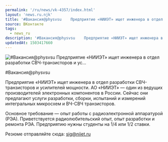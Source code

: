 ```yaml
---
permalink: '/ru/news/vk-4357/index.html'
layout: 'news.ru.njk'
title: '#Вакансия@physvsu    Предприятие «НИИЭТ» ищет инженера в отдел разработки СВЧ-транзисторов и ус'
source: ВКонтакте
tags:
  - news_ru
description: '#Вакансия@physvsu    Предприятие «НИИЭТ» ищет инженера в отдел разработки СВЧ-транзисторов и ус…'
updatedAt: 1503417660
---
```

![#Вакансия@physvsu    Предприятие «НИИЭТ» ищет инженера в отдел разработки СВЧ-транзисторов и ус…](https://sun9-8.userapi.com/impf/c841123/v841123642/15c51/qJM6Sc_VPJI.jpg?size=1020x580&quality=96&proxy=1&sign=879fcba6a71b8a2f750d4db071151772&c_uniq_tag=QD5gw74NMLCfkqv3OLLtV5w577p4sdrLu6Nb2eZjgms&type=album)

#Вакансия@physvsu

Предприятие «НИИЭТ» ищет инженера в отдел разработки СВЧ-транзисторов и усилителей мощности. АО «НИИЭТ» — один из ведущих производителей электронных компонентов в России. Сейчас они предлагают услуги разработки, сборки, испытаний и измерений интегральных микросхем и ВЧ-СВЧ транзисторов.

Основное требование — опыт работы с радиоэлектронной аппаратурой (РЭА). Приветствуется радиолюбительский опыт, опыт разработки и ремонта РЭА. Предприятию нужны студенты на 1/4 или 1/2 ставки.

Резюме отправляйте сюда: sig@niiet.ru
